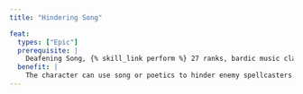 ```yaml
---
title: "Hindering Song"

feat:
  types: ["Epic"]
  prerequisite: |
    Deafening Song, {% skill_link perform %} 27 ranks, bardic music class feature.
  benefit: |
    The character can use song or poetics to hinder enemy spellcasters within a 30-foot spread from the character. To successfully cast a spell within this area, a spellcaster must make a Concentration check as if he or she were casting defensively, and all such checks have a penalty equal to half the character's level. The character can choose to exclude any characters from this effect. The character may sing, play, or recite a hindering song while taking other mundane actions, but not magical ones (see the bard's inspire courage ability for more details). The character may keep up the hindering song for a maximum of 10 rounds. Using the hindering song counts as one of the character's uses of song or poetics for the day.
---
```

